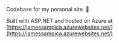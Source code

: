 Codebase for my personal site. 🙂

Built with ASP.NET and hosted on Azure at [https://jamessampica.azurewebsites.net/](https://jamessampica.azurewebsites.net/)
